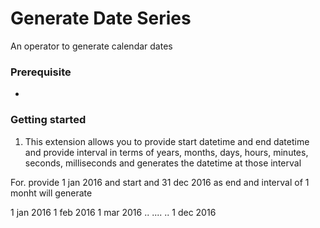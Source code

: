 Generate Date Series
=============================

An operator to generate calendar dates 

### Prerequisite
*

### Getting started
1. This extension allows you to provide start datetime and end datetime and provide interval in terms of years, months, days, hours, minutes, seconds, milliseconds and generates the datetime at those interval

For. provide 1 jan 2016 and start and 31 dec 2016 as end and interval of 1 monht will generate 

1 jan 2016
1 feb 2016
1 mar 2016
..
....
..
1 dec 2016